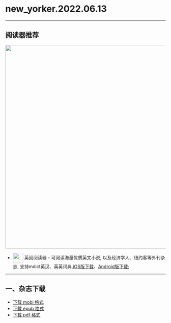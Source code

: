 # new_yorker.2022.06.13
--------------
## 阅读器推荐
<a href="https://ereader.link/?utm_source=github&utm_medium=github&utm_campaign=github" target="_blank">
<img src="https://pic2.zhimg.com/v2-2158f25799daf1cc82b8c88286d58709_1440w.jpg" width="640px"/>
</a>

* <img align="center" src="https://ereader.link/images/ereader.png" width="32px" /> 英阅阅读器 - 可阅读海量优质英文小说, 以及经济学人、纽约客等外刊杂志, 支持mdict英汉、英英词典,[iOS版下载](https://apps.apple.com/cn/app/ereader-%E8%8B%B1%E9%98%85%E9%98%85%E8%AF%BB%E5%99%A8/id1558805880)、[Android版下载](https://ereader.link/apps/EReader-For-Android.apk);

---------------------
## 一、杂志下载
* [下载 mobi 格式](https://raw.githubusercontent.com/hehonghui/awesome-english-ebooks/master/02_new_yorker/2022.06.13/new_yorker.2022.06.13.mobi) 
* [下载 epub 格式](https://raw.githubusercontent.com/hehonghui/awesome-english-ebooks/master/02_new_yorker/2022.06.13/new_yorker.2022.06.13.epub)
* [下载 pdf 格式](https://raw.githubusercontent.com/hehonghui/awesome-english-ebooks/master/02_new_yorker/2022.06.13/new_yorker.2022.06.13.pdf)
    
